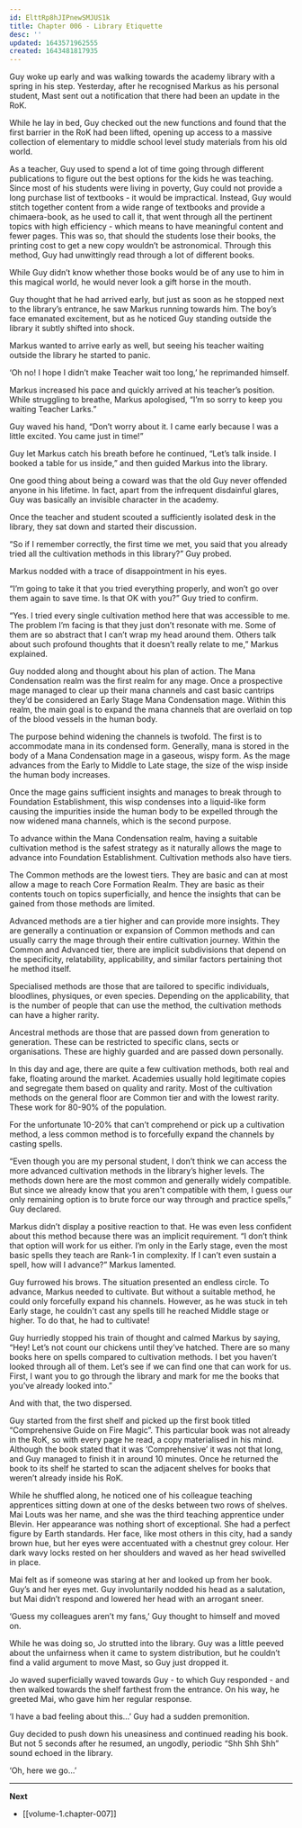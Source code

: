 ```yaml
---
id: ElttRp8hJIPnewSMJUS1k
title: Chapter 006 - Library Etiquette
desc: ''
updated: 1643571962555
created: 1643481817935
---
```


Guy woke up early and was walking towards the academy library with a spring in his step. Yesterday, after he recognised Markus as his personal student, Mast sent out a notification that there had been an update in the RoK.

While he lay in bed, Guy checked out the new functions and found that the first barrier in the RoK had been lifted, opening up access to a massive collection of elementary to middle school level study materials from his old world. 

As a teacher, Guy used to spend a lot of time going through different publications to figure out the best options for the kids he was teaching. Since most of his students were living in poverty, Guy could not provide a long purchase list of textbooks - it would be impractical. Instead, Guy would stitch together content from a wide range of textbooks and provide a chimaera-book, as he used to call it, that went through all the pertinent topics with high efficiency - which means to have meaningful content and fewer pages. This was so, that should the students lose their books, the printing cost to get a new copy wouldn’t be astronomical. Through this method, Guy had unwittingly read through a lot of different books.

While Guy didn’t know whether those books would be of any use to him in this magical world, he would never look a gift horse in the mouth.

Guy thought that he had arrived early, but just as soon as he stopped next to the library’s entrance, he saw Markus running towards him. The boy’s face emanated excitement, but as he noticed Guy standing outside the library it subtly shifted into shock.

Markus wanted to arrive early as well, but seeing his teacher waiting outside the library he started to panic. 

‘Oh no! I hope I didn’t make Teacher wait too long,’ he reprimanded himself.

Markus increased his pace and quickly arrived at his teacher’s position. While struggling to breathe, Markus apologised, “I’m so sorry to keep you waiting Teacher Larks.”

Guy waved his hand, “Don’t worry about it. I came early because I was a little excited. You came just in time!”

Guy let Markus catch his breath before he continued, “Let’s talk inside. I booked a table for us inside,” and then guided Markus into the library.

One good thing about being a coward was that the old Guy never offended anyone in his lifetime. In fact, apart from the infrequent disdainful glares, Guy was basically an invisible character in the academy.

Once the teacher and student scouted a sufficiently isolated desk in the library, they sat down and started their discussion.

“So if I remember correctly, the first time we met, you said that you already tried all the cultivation methods in this library?” Guy probed.

Markus nodded with a trace of disappointment in his eyes.

“I’m going to take it that you tried everything properly, and won’t go over them again to save time. Is that OK with you?” Guy tried to confirm.

“Yes. I tried every single cultivation method here that was accessible to me. The problem I’m facing is that they just don’t resonate with me. Some of them are so abstract that I can’t wrap my head around them. Others talk about such profound thoughts that it doesn’t really relate to me,” Markus explained.

Guy nodded along and thought about his plan of action. The Mana Condensation realm was the first realm for any mage. Once a prospective mage managed to clear up their mana channels and cast basic cantrips they’d be considered an Early Stage Mana Condensation mage. Within this realm, the main goal is to expand the mana channels that are overlaid on top of the blood vessels in the human body.

The purpose behind widening the channels is twofold. The first is to accommodate mana in its condensed form. Generally, mana is stored in the body of a Mana Condensation mage in a gaseous, wispy form. As the mage advances from the Early to Middle to Late stage, the size of the wisp inside the human body increases.

Once the mage gains sufficient insights and manages to break through to Foundation Establishment, this wisp condenses into a liquid-like form causing the impurities inside the human body to be expelled through the now widened mana channels, which is the second purpose.

To advance within the Mana Condensation realm, having a suitable cultivation method is the safest strategy as it naturally allows the mage to advance into Foundation Establishment. Cultivation methods also have tiers. 

The Common methods are the lowest tiers. They are basic and can at most allow a mage to reach Core Formation Realm. They are basic as their contents touch on topics superficially, and hence the insights that can be gained from those methods are limited.

Advanced methods are a tier higher and can provide more insights. They are generally a continuation or expansion of Common methods and can usually carry the mage through their entire cultivation journey. Within the Common and Advanced tier, there are implicit subdivisions that depend on the specificity, relatability, applicability, and similar factors pertaining thot he method itself.

Specialised methods are those that are tailored to specific individuals, bloodlines, physiques, or even species. Depending on the applicability, that is the number of people that can use the method, the cultivation methods can have a higher rarity. 

Ancestral methods are those that are passed down from generation to generation. These can be restricted to specific clans, sects or organisations. These are highly guarded and are passed down personally.

In this day and age, there are quite a few cultivation methods, both real and fake, floating around the market. Academies usually hold legitimate copies and segregate them based on quality and rarity. Most of the cultivation methods on the general floor are Common tier and with the lowest rarity. These work for 80-90% of the population.

For the unfortunate 10-20% that can’t comprehend or pick up a cultivation method, a less common method is to forcefully expand the channels by casting spells.

“Even though you are my personal student, I don’t think we can access the more advanced cultivation methods in the library’s higher levels. The methods down here are the most common and generally widely compatible. But since we already know that you aren't compatible with them, I guess our only remaining option is to brute force our way through and practice spells,” Guy declared.

Markus didn’t display a positive reaction to that. He was even less confident about this method because there was an implicit requirement. “I don’t think that option will work for us either. I’m only in the Early stage, even the most basic spells they teach are Rank-1 in complexity. If I can’t even sustain a spell, how will I advance?” Markus lamented.

Guy furrowed his brows. The situation presented an endless circle. To advance, Markus needed to cultivate. But without a suitable method, he could only forcefully expand his channels. However, as he was stuck in teh Early stage, he couldn't cast any spells till he reached Middle stage or higher. To do that, he had to cultivate! 

Guy hurriedly stopped his train of thought and calmed Markus by saying, “Hey! Let’s not count our chickens until they’ve hatched. There are so many books here on spells compared to cultivation methods. I bet you haven’t looked through all of them. Let’s see if we can find one that can work for us. First, I want you to go through the library and mark for me the books that you’ve already looked into.”

And with that, the two dispersed.

Guy started from the first shelf and picked up the first book titled “Comprehensive Guide on Fire Magic”. This particular book was not already in the RoK, so with every page he read, a copy materialised in his mind. Although the book stated that it was ‘Comprehensive’ it was not that long, and Guy managed to finish it in around 10 minutes. Once he returned the book to its shelf he started to scan the adjacent shelves for books that weren’t already inside his RoK.

While he shuffled along, he noticed one of his colleague teaching apprentices sitting down at one of the desks between two rows of shelves. Mai Louts was her name, and she was the third teaching apprentice under Blevin. Her appearance was nothing short of exceptional. She had a perfect figure by Earth standards. Her face, like most others in this city, had a sandy brown hue, but her eyes were accentuated with a chestnut grey colour. Her dark wavy locks rested on her shoulders and waved as her head swivelled in place.

Mai felt as if someone was staring at her and looked up from her book. Guy’s and her eyes met. Guy involuntarily nodded his head as a salutation, but Mai didn’t respond and lowered her head with an arrogant sneer.

‘Guess my colleagues aren’t my fans,’ Guy thought to himself and moved on.

While he was doing so, Jo strutted into the library. Guy was a little peeved about the unfairness when it came to system distribution, but he couldn’t find a valid argument to move Mast, so Guy just dropped it.

Jo waved superficially waved towards Guy - to which Guy responded - and then walked towards the shelf farthest from the entrance. On his way, he greeted Mai, who gave him her regular response.

‘I have a bad feeling about this…’ Guy had a sudden premonition.

Guy decided to push down his uneasiness and continued reading his book. But not 5 seconds after he resumed, an ungodly, periodic “Shh Shh Shh” sound echoed in the library.

‘Oh, here we go...’

____

**Next**
* [[volume-1.chapter-007]]